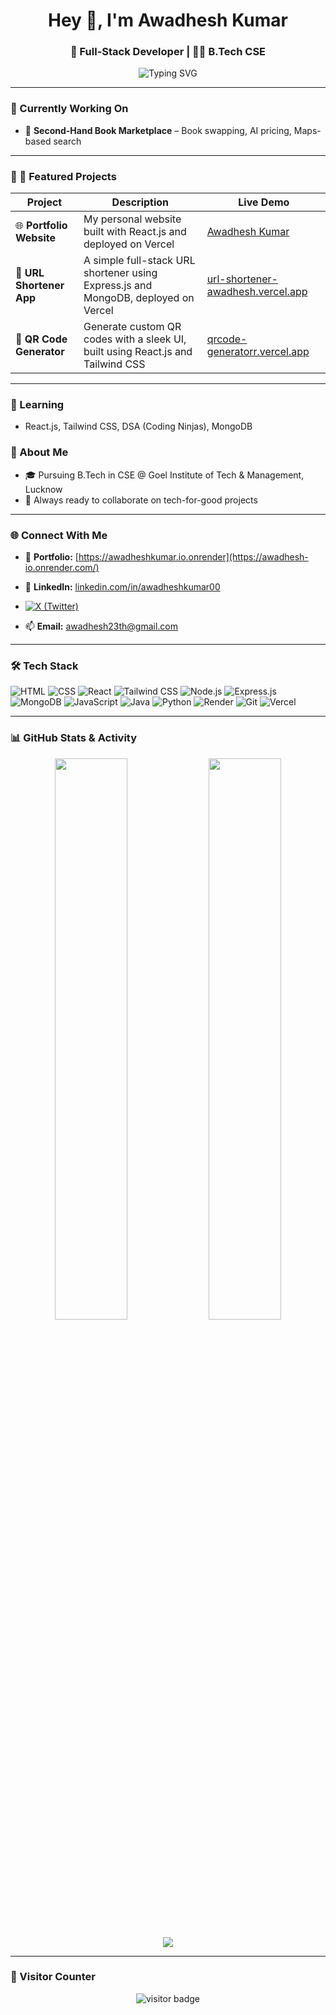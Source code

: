 <h1 align="center">Hey 👋, I'm Awadhesh Kumar</h1>
<h3 align="center">🚀 Full-Stack Developer | 👨‍🎓 B.Tech CSE </h3>

<p align="center">
  <img src="https://readme-typing-svg.herokuapp.com?font=Fira+Code&duration=2000&pause=1000&color=00BFFF&center=true&width=440&lines=Building+cool+projects+with+MERN+Stack;Tech+that+helps+students+learn+better;Coding+%3D+Future+Ready!" alt="Typing SVG" />
</p>

---

### 🔭 Currently Working On
- 📘 **Second-Hand Book Marketplace** – Book swapping, AI pricing, Maps-based search


---

### 🌟 📌 Featured Projects

| Project | Description | Live Demo |
|--------|-------------|-----------|
| 🌐 **Portfolio Website** | My personal website built with React.js and deployed on Vercel | [Awadhesh Kumar](https://awadhesh-io.onrender.com/) |
| 🔗 **URL Shortener App** | A simple full-stack URL shortener using Express.js and MongoDB, deployed on Vercel | [url-shortener-awadhesh.vercel.app](https://url-shortener-awadhesh.vercel.app) |
| 🧾 **QR Code Generator** | Generate custom QR codes with a sleek UI, built using React.js and Tailwind CSS | [qrcode-generatorr.vercel.app](https://qrcode-generatorr.vercel.app) |


---

### 🌱 Learning
- React.js, Tailwind CSS, DSA (Coding Ninjas), MongoDB

### 🧠 About Me
- 🎓 Pursuing B.Tech in CSE @ Goel Institute of Tech & Management, Lucknow
- 🤝 Always ready to collaborate on tech-for-good projects

---

### 🌐 Connect With Me

- 🔗 **Portfolio:** [https://awadheshkumar.io.onrender](https://awadhesh-io.onrender.com/)  
- 💼 **LinkedIn:** [linkedin.com/in/awadheshkumar00](https://www.linkedin.com/in/awadhesh-kumar-615088265/)
- [![X (Twitter)](https://img.shields.io/badge/X-000000?style=flat&logo=x&logoColor=white)](https://x.com/awadhesh8994)
  
- 📫 **Email:** awadhesh23th@gmail.com 

---

### 🛠️ Tech Stack
![HTML](https://img.shields.io/badge/-HTML5-E34F26?style=flat-square&logo=html5&logoColor=white)
![CSS](https://img.shields.io/badge/-CSS3-1572B6?style=flat-square&logo=css3&logoColor=white)
![React](https://img.shields.io/badge/-React-61DAFB?style=flat-square&logo=react)
![Tailwind CSS](https://img.shields.io/badge/-TailwindCSS-38B2AC?style=flat-square&logo=tailwind-css)
![Node.js](https://img.shields.io/badge/-Node.js-339933?style=flat-square&logo=node.js)
![Express.js](https://img.shields.io/badge/-Express.js-000000?style=flat-square&logo=express)
![MongoDB](https://img.shields.io/badge/-MongoDB-47A248?style=flat-square&logo=mongodb)
![JavaScript](https://img.shields.io/badge/-JavaScript-F7DF1E?style=flat-square&logo=javascript)
![Java](https://img.shields.io/badge/-Java-007396?style=flat-square&logo=java&logoColor=white)
![Python](https://img.shields.io/badge/-Python-3776AB?style=flat-square&logo=python&logoColor=white)
![Render](https://img.shields.io/badge/-Render-46E3B7?style=flat-square&logo=render&logoColor=000000)
![Git](https://img.shields.io/badge/-Git-F05032?style=flat-square&logo=git)
![Vercel](https://img.shields.io/badge/-Vercel-000000?style=flat-square&logo=vercel)

---

### 📊 GitHub Stats & Activity

<p align="center">
  <img src="https://github-readme-stats.vercel.app/api?username=awadhesh8994&show_icons=true&theme=tokyonight" width="48%" />
  <img src="https://github-readme-streak-stats.herokuapp.com/?user=awadhesh8994&theme=tokyonight" width="48%" />
</p>

<p align="center">
  <img src="https://github-readme-activity-graph.cyclic.app/graph?username=awadhesh8994&theme=tokyo-night&hide_border=true" />
</p>

---

### 👀 Visitor Counter

<p align="center">
  <img src="https://komarev.com/ghpvc/?username=awadhesh8994&label=Visitors&color=0e75b6&style=flat" alt="visitor badge" />
</p>

